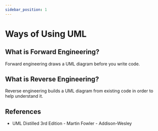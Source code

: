 ```yaml
---
sidebar_position: 1
---
```


# Ways of Using UML

## What is Forward Engineering?

Forward engineering draws a UML diagram before you write code.

## What is Reverse Engineering?

Reverse engineering builds a UML diagram from existing code in order to help understand it.

## References

- UML Distilled 3rd Edition - Martin Fowler - Addison-Wesley
